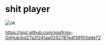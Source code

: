 # shit player



![ok](https://user-images.githubusercontent.com/18028768/34641889-931aa288-f345-11e7-9951-dfb1c712603a.png)

https://gist.github.com/xgqfrms-GitHub/bd27a2f241aa0252787edf39103dde72



